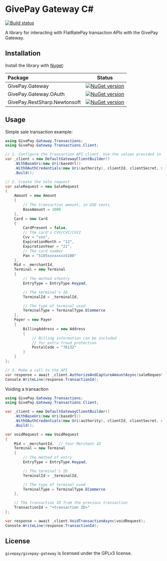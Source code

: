 # GivePay Gateway C#

[![Build status](https://ci.appveyor.com/api/projects/status/t6ijhamg9mvk266r?svg=true)](https://ci.appveyor.com/project/willseward/givepay-gateway)


A library for interacting with FlatRatePay transaction APIs with the GivePay Gateway.

## Installation

Install the library with [Nuget](https://nuget.org/):

|Package|Status|
|:------|:-----:|
|GivePay.Gateway|[![NuGet version](https://badge.fury.io/nu/GivePay.Gateway.svg)](https://badge.fury.io/nu/GivePay.Gateway)|
|GivePay.Gateway.OAuth|[![NuGet version](https://badge.fury.io/nu/GivePay.Gateway.OAuth.svg)](https://badge.fury.io/nu/GivePay.Gateway.OAuth)|
|GivePay.RestSharp.Newtonsoft|[![NuGet version](https://badge.fury.io/nu/GivePay.RestSharp.Newtonsoft.svg)](https://badge.fury.io/nu/GivePay.RestSharp.Newtonsoft)|

## Usage

Simple sale transaction example:

```c#
using GivePay.Gateway.Transactions;
using GivePay.Gateway.Transactions.Client;

// 1. Configure the transaction API client. Use the values provided in the portal for the variables below.
var _client = new DefaultGatewayClientBuilder()
    .WithBaseUri(new Uri(baseUrl))
    .WithOAuthCredentials(new Uri(authority), clientId, clientSecret, scopes)
    .Build();

// 2. Create the Sale request
var saleRequest = new SaleRequest
{
    Amount = new Amount
    {
        // The transaction amount, in USD cents
        BaseAmount = 1000
    },
    Card = new Card
    {
        CardPresent = false,
        // The card's CVV/CVC/CVV2
        Cvv = "xxx",
        ExpirationMonth = "12",
        ExpirationYear = "21",
        // The card number
        Pan = "5105xxxxxxxx5100"
    },
    Mid = _merchantId,
    Terminal = new Terminal
    {
        // The method ofentry
        EntryType = EntryType.Keypad,

        // The terminal's ID
        TerminalId = _terminalId,

        // The type of terminal used
        TerminalType = TerminalType.ECommerce
    },
    Payer = new Payer
    {
        BillingAddress = new Address
        {
            // Billing information can be included
            // for extra fraud protection
            PostalCode = "76132"
        }
    }
};

// 3. Make a call to the API
var response = await _client.AuthorizeAndCaptureAmountAsync(saleRequest);
Console.WriteLine(response.TransactionId);
```

Voiding a transaction

```c#
using GivePay.Gateway.Transactions;
using GivePay.Gateway.Transactions.Client;

var _client = new DefaultGatewayClientBuilder()
    .WithBaseUri(new Uri(baseUrl))
    .WithOAuthCredentials(new Uri(authority), clientId, clientSecret, scopes)
    .Build();

var voidRequest = new VoidRequest
{
    Mid = _merchantId,  // Your Merchant ID
    Terminal = new Terminal
    {
        // The method of entry
        EntryType = EntryType.Keypad,

        // The terminal's ID
        TerminalId = _terminalId,

        // The type of terminal used
        TerminalType = TerminalType.ECommerce
    },

    // The transaction ID from the previous transaction
    TransactionId = "<transaction ID>"
};

var response = await _client.VoidTransactionAsync(voidRequest);
Console.WriteLine(response.TransactionId);
```

## License

`givepay/givepay-gateway` is licensed under the GPLv3 license.